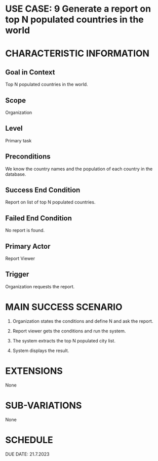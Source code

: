 # USE CASE: 9 Generate a report on top N populated countries in the world

# CHARACTERISTIC INFORMATION

## Goal in Context

Top N populated countries in the world.

## Scope

Organization

## Level

Primary task

## Preconditions

We know the country names and the population of each country in the
database.

## Success End Condition

Report on list of top N populated countries.

## Failed End Condition

No report is found.

## Primary Actor

Report Viewer

## Trigger

Organization requests the report.

# MAIN SUCCESS SCENARIO

1.  Organization states the conditions and define N and ask the report.

2.  Report viewer gets the conditions and run the system.

3.  The system extracts the top N populated city list.

4.  System displays the result.

# EXTENSIONS

None

# SUB-VARIATIONS

None

# SCHEDULE

DUE DATE: 21.7.2023

